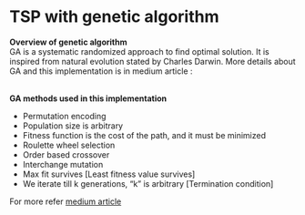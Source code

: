 # TSP with genetic algorithm

<b>Overview of genetic algorithm</b><br>
GA is a systematic randomized approach to find optimal solution. It is inspired from natural evolution stated by Charles Darwin. More details about GA and this implementation is in medium article : <br>
<br>

<b>GA methods used in this implementation</b><br>
<ul>
<li>Permutation encoding</li>
<li>Population size is arbitrary</li>
<li>Fitness function is the cost of the path, and it must be minimized</li>
<li>Roulette wheel selection</li>
<li>Order based crossover</li>
<li>Interchange mutation</li>
<li>Max fit survives [Least fitness value survives]</li>
<li>We iterate till k generations, “k” is arbitrary [Termination condition]</li>
</ul>

For more refer <a href="https://medium.com/@appsby12/optimization-with-the-genetic-algorithm-acb50c5709fd?sk=940a849845d680df2a22d2699fafbe24" target="blank">medium article</a>
